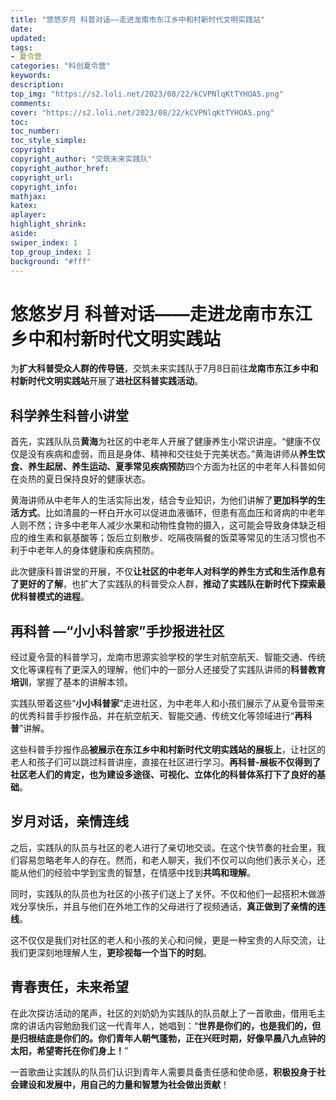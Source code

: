 ```yaml
---
title: "悠悠岁月 科普对话——走进龙南市东江乡中和村新时代文明实践站"
date:
updated:
tags:
- 夏令营
categories: "科创夏令营"
keywords:
description:
top_img: "https://s2.loli.net/2023/08/22/kCVPNlqKtTYHOA5.png"
comments:
cover: "https://s2.loli.net/2023/08/22/kCVPNlqKtTYHOA5.png"
toc:
toc_number:
toc_style_simple:
copyright:
copyright_author: "交筑未来实践队"
copyright_author_href:
copyright_url:
copyright_info:
mathjax:
katex:
aplayer:
highlight_shrink:
aside:
swiper_index: 1
top_group_index: 1
background: "#fff"
---
```

# 悠悠岁月 科普对话——走进龙南市东江乡中和村新时代文明实践站

为**扩大科普受众人群的传导链**，交筑未来实践队于7月8日前往**龙南市东江乡中和村新时代文明实践站**开展了**进社区科普实践活动**。

## 科学养生科普小讲堂

首先，实践队队员**黄海**为社区的中老年人开展了健康养生小常识讲座。“健康不仅仅是没有疾病和虚弱，而且是身体、精神和交往处于完美状态。”黄海讲师从**养生饮食、养生起居、养生运动、夏季常见疾病预防**四个方面为社区的中老年人科普如何在炎热的夏日保持良好的健康状态。

黄海讲师从中老年人的生活实际出发，结合专业知识，为他们讲解了**更加科学的生活方式**。比如清晨的一杯白开水可以促进血液循环，但患有高血压和肾病的中老年人则不然；许多中老年人减少水果和动物性食物的摄入，这可能会导致身体缺乏相应的维生素和氨基酸等；饭后立刻散步、吃隔夜隔餐的饭菜等常见的生活习惯也不利于中老年人的身体健康和疾病预防。

此次健康科普讲堂的开展，不仅**让社区的中老年人对科学的养生方式和生活作息有了更好的了解**，也扩大了实践队的科普受众人群，**推动了实践队在新时代下探索最优科普模式的进程**。

## 再科普 —“小小科普家”手抄报进社区

经过夏令营的科普学习，龙南市思源实验学校的学生对航空航天、智能交通、传统文化等课程有了更深入的理解，他们中的一部分人还接受了实践队讲师的**科普教育培训**，掌握了基本的讲解本领。

实践队带着这些“**小小科普家**”走进社区，为中老年人和小孩们展示了从夏令营带来的优秀科普手抄报作品，并在航空航天、智能交通、传统文化等领域进行“**再科普**”讲解。

这些科普手抄报作品**被展示在东江乡中和村新时代文明实践站的展板上**，让社区的老人和孩子们可以跳过科普讲座，直接在社区进行学习。**再科普-展板不仅得到了社区老人们的肯定，也为建设多途径、可视化、立体化的科普体系打下了良好的基础**。

## 岁月对话，亲情连线

之后，实践队的队员与社区的老人进行了亲切地交谈。在这个快节奏的社会里，我们容易忽略老年人的存在。然而，和老人聊天，我们不仅可以向他们表示关心，还能从他们的经验中学到宝贵的智慧，在情感中找到**共鸣和理解**。

同时，实践队的队员也为社区的小孩子们送上了关怀。不仅和他们一起搭积木做游戏分享快乐，并且与他们在外地工作的父母进行了视频通话，**真正做到了亲情的连线**。

这不仅仅是我们对社区的老人和小孩的关心和问候，更是一种宝贵的人际交流，让我们更深刻地理解人生，**更珍视每一个当下的时刻**。

## 青春责任，未来希望

在此次探访活动的尾声，社区的刘奶奶为实践队的队员献上了一首歌曲，借用毛主席的讲话内容勉励我们这一代青年人，她唱到：“**世界是你们的，也是我们的，但是归根结底是你们的。你们青年人朝气蓬勃，正在兴旺时期，好像早晨八九点钟的太阳，希望寄托在你们身上！**”

一首歌曲让实践队的队员们认识到青年人需要具备责任感和使命感，**积极投身于社会建设和发展中，用自己的力量和智慧为社会做出贡献**！